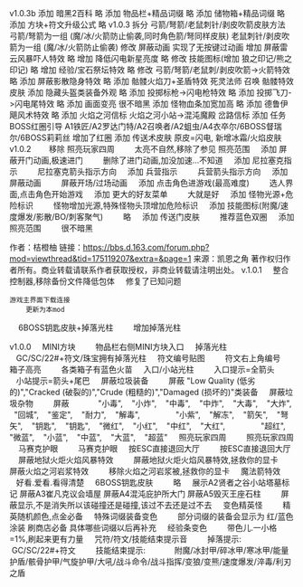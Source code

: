 v1.0.3b
    添加 暗黑2百科
        略
    添加 物品栏+精品词缀
        略
    添加 储物箱+精品词缀
        略
    添加 方块+符文升级公式
        略
v1.0.3
    拆分 弓箭/弩箭/老鼠刺针/剥皮吹箭皮肤方法
        弓箭/弩箭为一组 (魔/冰/火箭防止偷袭,同时角色箭/弩同样皮肤)
        老鼠刺针/剥皮吹箭为一组 (魔/冰/火箭防止偷袭)
    修改 屏蔽动画
        实现了无按键过动画
    增加 屏蔽雷云风暴吓人特效
        略
    增加 降低闪电新星亮度
        略
    修改 技能图标(增加 狼之印记/熊之印记)
        略
    增加 经验/宝石祭坛特效
        略
    修改 弓箭/弩箭/老鼠刺/剥皮吹箭->火箭特效
        略
    添加 屏蔽影散隐身特效
        略
    添加 骷髅火焰刀+圣盾特效
        死灵法师 召唤 骷髅特效皮肤
    添加 隐藏头盔类装备外观
        略
    添加 投掷标枪->闪电枪特效
        略
    添加 投掷飞刀->闪电尾特效
        略
    添加 画面变亮
        很不暗黑
    添加 怪物血条加宽加高
        略
    添加 德鲁伊飓风术特效
        略
    添加 火焰之河信标
        火焰之河小站→混沌魔殿 岔路信标
    添加 任务BOSS红圈引导
        A1铁匠/A2罗达门特/A2召唤者/A2蛆虫/A4衣卒尔/6BOSS督瑞尔/6BOSS莉莉丝 增加了红圈
    添加 传送术皮肤
        原皮=闪电, 新增冰霜/火焰皮肤
v1.0.2        
    移除 照亮玩家四周
        太亮不自然,移除了参见 照亮范围
    添加 屏蔽开门动画,极速进门
        删除了进门动画,加没加速...不知道
    添加 尼拉塞克指示
        尼拉塞克箭头指示方向
    添加 兵营指示
        兵营箭头指示方向
    添加 屏蔽动画
        屏蔽开场/过场动画
    添加 点击角色进游戏(最高难度)
        选人界面,点击角色开始游戏
    添加 更大的好友菜单
        大就是好
    添加 怪物光源+危险标识
        怪物增加光源,特殊怪物头顶增加危险标识
    添加 技能图标(附魔/速度爆发/影散/BO/刺客聚气)
        略
    添加 传送门皮肤
        推荐蓝色双圈
    添加 照亮范围
        很不暗黑


作者：桔橙柚
链接：https://bbs.d.163.com/forum.php?mod=viewthread&tid=175119207&extra=&page=1
来源：凯恩之角
著作权归作者所有。商业转载请联系作者获取授权，非商业转载请注明出处。
v.1.0.1
    整合控制器,移除备份文件降低包体
    修复了已知问题
    
    游戏主界面下载连接
        更新为本mod
    6BOSS钥匙皮肤+掉落光柱
        增加掉落光柱

v1.0.0
    MINI方块
        物品栏右侧MINI方块入口
    掉落光柱
        GC/SC/22#+符文/珠宝拥有掉落光柱
    符文编号贴图
        符文右上角编号
    箱子高亮
        各类箱子有蓝色火苗
    入口/小站光柱
        入口提示=全箭头
        小站提示=箭头+尾巴
    屏蔽垃圾装备
        屏蔽 "Low Quality (低劣的)","Cracked (破裂的)","Crude (粗糙的)","Damaged (损坏的)"类装备
    屏蔽垃圾杂物
        屏蔽
            "小毒",    "小炸",    "中毒",    "中炸",    "大毒",    "大炸",    "回城",    "鉴定",    "耐力",    "解毒",   
            "小紫",    "解冻",    "箭矢",    "弩矢",    "钥匙",    "钥匙",    "微红",    "小红",    "中红",    "大红",   
            "超红",    "微蓝",    "小蓝",    "中蓝",    "大蓝",    "超蓝"
    照亮玩家四周
        照亮玩家四周
    马赛克护眼
        马赛克护眼
    按ESC直接退回大厅
        按ESC直接退回大厅
    屏蔽地狱火炬火焰风暴特效
        屏蔽地狱火炬火焰风暴特效,拯救你的显卡
    屏蔽火焰之河岩浆特效
        移除火焰之河岩浆被,拯救你的显卡
    魔法箭特效
        好看.爱看.看得清楚
    6BOSS钥匙皮肤
        略
    展示A2贤者之谷小站塔墓标记 屏蔽A3崔凡克议会墙屋 屏蔽A4混沌庇护所大门 屏蔽A5毁灭王座石柱
        屏蔽显示,不是消失所以该碰撞还是碰撞,该过不去还是过不去
    变色精英怪
        精英随机颜色,点金必备
    特殊词缀装备变色
        部分词缀的装备会显示为 红/蓝色涂装 刷商店必备 具体哪些词缀以后再补充
    经验条变色
        带色儿.一小格=1%,刷起来更有力量
    咒符/符文/技能结束提示音
        掉落提示:
            GC/SC/22#+符文
        技能结束提示:
            附魔/冰封甲/碎冰甲/寒冰甲/能量护盾/骸骨护甲/气旋护甲/大吼/战斗命令/战斗指挥/变狼/变熊/速度爆发/淬毒/利刃之盾




